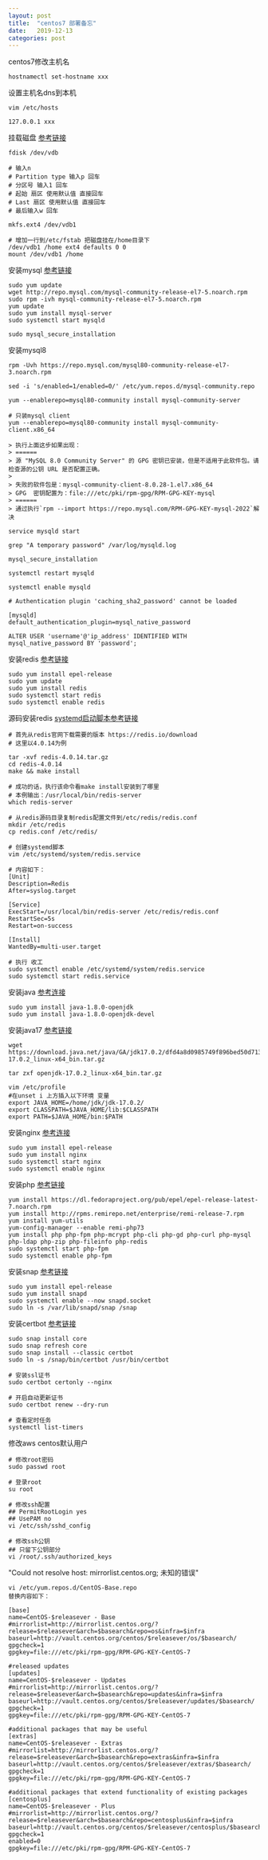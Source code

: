 ```yaml
---
layout: post
title:  "centos7 部署备忘"
date:   2019-12-13
categories: post
---
```


centos7修改主机名
```
hostnamectl set-hostname xxx
```

设置主机名dns到本机
```
vim /etc/hosts

127.0.0.1 xxx
```

挂载磁盘
[参考链接](https://www.alibabacloud.com/help/zh/doc-detail/25426.htm)

```
fdisk /dev/vdb

# 输入n
# Partition type 输入p 回车
# 分区号 输入1 回车
# 起始 扇区 使用默认值 直接回车
# Last 扇区 使用默认值 直接回车
# 最后输入w 回车

mkfs.ext4 /dev/vdb1

# 增加一行到/etc/fstab 把磁盘挂在/home目录下
/dev/vdb1 /home ext4 defaults 0 0
mount /dev/vdb1 /home
```

安装mysql
[参考链接](https://www.linode.com/docs/databases/mysql/how-to-install-mysql-on-centos-7/)

```
sudo yum update
wget http://repo.mysql.com/mysql-community-release-el7-5.noarch.rpm
sudo rpm -ivh mysql-community-release-el7-5.noarch.rpm
yum update
sudo yum install mysql-server
sudo systemctl start mysqld

sudo mysql_secure_installation
```

安装mysql8

```
rpm -Uvh https://repo.mysql.com/mysql80-community-release-el7-3.noarch.rpm

sed -i 's/enabled=1/enabled=0/' /etc/yum.repos.d/mysql-community.repo

yum --enablerepo=mysql80-community install mysql-community-server

# 只装mysql client
yum --enablerepo=mysql80-community install mysql-community-client.x86_64

> 执行上面这步如果出现：
> ======
> 源 "MySQL 8.0 Community Server" 的 GPG 密钥已安装，但是不适用于此软件包。请检查源的公钥 URL 是否配置正确。
>
> 失败的软件包是：mysql-community-client-8.0.28-1.el7.x86_64
> GPG  密钥配置为：file:///etc/pki/rpm-gpg/RPM-GPG-KEY-mysql
> ======
> 通过执行`rpm --import https://repo.mysql.com/RPM-GPG-KEY-mysql-2022`解决

service mysqld start

grep "A temporary password" /var/log/mysqld.log

mysql_secure_installation

systemctl restart mysqld

systemctl enable mysqld

# Authentication plugin 'caching_sha2_password' cannot be loaded

[mysqld]
default_authentication_plugin=mysql_native_password

ALTER USER 'username'@'ip_address' IDENTIFIED WITH mysql_native_password BY 'password';
```

安装redis
[参考链接](https://www.linode.com/docs/databases/redis/install-and-configure-redis-on-centos-7/)

```
sudo yum install epel-release
sudo yum update
sudo yum install redis
sudo systemctl start redis
sudo systemctl enable redis
```

源码安装redis
[systemd启动脚本参考链接](https://gist.github.com/mkocikowski/aeca878d58d313e902bb)

```
# 首先从redis官网下载需要的版本 https://redis.io/download
# 这里以4.0.14为例

tar -xvf redis-4.0.14.tar.gz
cd redis-4.0.14
make && make install

# 成功的话，执行该命令看make install安装到了哪里
# 本例输出：/usr/local/bin/redis-server
which redis-server

# 从redis源码目录复制redis配置文件到/etc/redis/redis.conf
mkdir /etc/redis
cp redis.conf /etc/redis/

# 创建systemd脚本
vim /etc/systemd/system/redis.service

# 内容如下：
[Unit]
Description=Redis
After=syslog.target

[Service]
ExecStart=/usr/local/bin/redis-server /etc/redis/redis.conf
RestartSec=5s
Restart=on-success

[Install]
WantedBy=multi-user.target

# 执行 收工
sudo systemctl enable /etc/systemd/system/redis.service
sudo systemctl start redis.service
```

安装java
[参考连接](https://www.digitalocean.com/community/tutorials/how-to-install-java-on-centos-and-fedora)

```
sudo yum install java-1.8.0-openjdk
sudo yum install java-1.8.0-openjdk-devel
```

安装java17
[参考链接](https://www.cnblogs.com/binz/p/17268441.html)
```
wget https://download.java.net/java/GA/jdk17.0.2/dfd4a8d0985749f896bed50d7138ee7f/8/GPL/openjdk-17.0.2_linux-x64_bin.tar.gz

tar zxf openjdk-17.0.2_linux-x64_bin.tar.gz

vim /etc/profile
#在unset i 上方插入以下环境 变量
export JAVA_HOME=/home/jdk/jdk-17.0.2/
export CLASSPATH=$JAVA_HOME/lib:$CLASSPATH
export PATH=$JAVA_HOME/bin:$PATH
```

安装nginx
[参考连接](https://www.digitalocean.com/community/tutorials/how-to-install-nginx-on-centos-7)

```
sudo yum install epel-release
sudo yum install nginx
sudo systemctl start nginx
sudo systemctl enable nginx
```

安装php
[参考链接](https://www.tecmint.com/install-php-7-in-centos-7/)

```
yum install https://dl.fedoraproject.org/pub/epel/epel-release-latest-7.noarch.rpm
yum install http://rpms.remirepo.net/enterprise/remi-release-7.rpm
yum install yum-utils
yum-config-manager --enable remi-php73
yum install php php-fpm php-mcrypt php-cli php-gd php-curl php-mysql php-ldap php-zip php-fileinfo php-redis
sudo systemctl start php-fpm
sudo systemctl enable php-fpm
```

安装snap
[参考链接](https://snapcraft.io/docs/installing-snap-on-centos)

```
sudo yum install epel-release
sudo yum install snapd
sudo systemctl enable --now snapd.socket
sudo ln -s /var/lib/snapd/snap /snap
```

安装certbot
[参考链接](https://certbot.eff.org/instructions?ws=nginx&os=centosrhel7)

```
sudo snap install core
sudo snap refresh core
sudo snap install --classic certbot
sudo ln -s /snap/bin/certbot /usr/bin/certbot

# 安装ssl证书
sudo certbot certonly --nginx

# 开启自动更新证书
sudo certbot renew --dry-run

# 查看定时任务
systemctl list-timers
```

修改aws centos默认用户

```
# 修改root密码
sudo passwd root

# 登录root
su root

# 修改ssh配置
## PermitRootLogin yes
## UsePAM no
vi /etc/ssh/sshd_config

# 修改ssh公钥
## 只留下公钥部分
vi /root/.ssh/authorized_keys
```

"Could not resolve host: mirrorlist.centos.org; 未知的错误"

```
vi /etc/yum.repos.d/CentOS-Base.repo
替换内容如下：

[base]
name=CentOS-$releasever - Base
#mirrorlist=http://mirrorlist.centos.org/?release=$releasever&arch=$basearch&repo=os&infra=$infra
baseurl=http://vault.centos.org/centos/$releasever/os/$basearch/
gpgcheck=1
gpgkey=file:///etc/pki/rpm-gpg/RPM-GPG-KEY-CentOS-7

#released updates
[updates]
name=CentOS-$releasever - Updates
#mirrorlist=http://mirrorlist.centos.org/?release=$releasever&arch=$basearch&repo=updates&infra=$infra
baseurl=http://vault.centos.org/centos/$releasever/updates/$basearch/
gpgcheck=1
gpgkey=file:///etc/pki/rpm-gpg/RPM-GPG-KEY-CentOS-7

#additional packages that may be useful
[extras]
name=CentOS-$releasever - Extras
#mirrorlist=http://mirrorlist.centos.org/?release=$releasever&arch=$basearch&repo=extras&infra=$infra
baseurl=http://vault.centos.org/centos/$releasever/extras/$basearch/
gpgcheck=1
gpgkey=file:///etc/pki/rpm-gpg/RPM-GPG-KEY-CentOS-7

#additional packages that extend functionality of existing packages
[centosplus]
name=CentOS-$releasever - Plus
#mirrorlist=http://mirrorlist.centos.org/?release=$releasever&arch=$basearch&repo=centosplus&infra=$infra
baseurl=http://vault.centos.org/centos/$releasever/centosplus/$basearch/
gpgcheck=1
enabled=0
gpgkey=file:///etc/pki/rpm-gpg/RPM-GPG-KEY-CentOS-7
```
